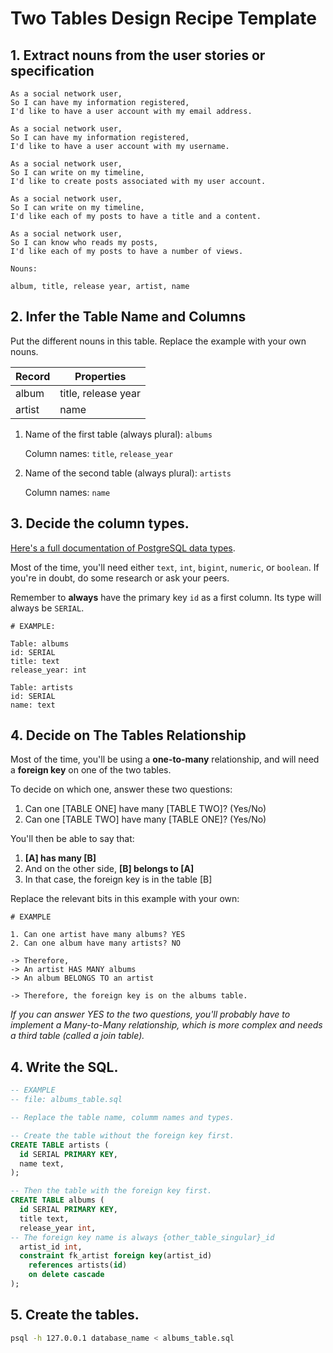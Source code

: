 # Two Tables Design Recipe Template

## 1. Extract nouns from the user stories or specification

```
As a social network user,
So I can have my information registered,
I'd like to have a user account with my email address.

As a social network user,
So I can have my information registered,
I'd like to have a user account with my username.

As a social network user,
So I can write on my timeline,
I'd like to create posts associated with my user account.

As a social network user,
So I can write on my timeline,
I'd like each of my posts to have a title and a content.

As a social network user,
So I can know who reads my posts,
I'd like each of my posts to have a number of views.
```

```
Nouns:

album, title, release year, artist, name
```

## 2. Infer the Table Name and Columns

Put the different nouns in this table. Replace the example with your own nouns.

| Record                | Properties          |
| --------------------- | ------------------  |
| album                 | title, release year
| artist                | name

1. Name of the first table (always plural): `albums` 

    Column names: `title`, `release_year`

2. Name of the second table (always plural): `artists` 

    Column names: `name`

## 3. Decide the column types.

[Here's a full documentation of PostgreSQL data types](https://www.postgresql.org/docs/current/datatype.html).

Most of the time, you'll need either `text`, `int`, `bigint`, `numeric`, or `boolean`. If you're in doubt, do some research or ask your peers.

Remember to **always** have the primary key `id` as a first column. Its type will always be `SERIAL`.

```
# EXAMPLE:

Table: albums
id: SERIAL
title: text
release_year: int

Table: artists
id: SERIAL
name: text
```

## 4. Decide on The Tables Relationship

Most of the time, you'll be using a **one-to-many** relationship, and will need a **foreign key** on one of the two tables.

To decide on which one, answer these two questions:

1. Can one [TABLE ONE] have many [TABLE TWO]? (Yes/No)
2. Can one [TABLE TWO] have many [TABLE ONE]? (Yes/No)

You'll then be able to say that:

1. **[A] has many [B]**
2. And on the other side, **[B] belongs to [A]**
3. In that case, the foreign key is in the table [B]

Replace the relevant bits in this example with your own:

```
# EXAMPLE

1. Can one artist have many albums? YES
2. Can one album have many artists? NO

-> Therefore,
-> An artist HAS MANY albums
-> An album BELONGS TO an artist

-> Therefore, the foreign key is on the albums table.
```

*If you can answer YES to the two questions, you'll probably have to implement a Many-to-Many relationship, which is more complex and needs a third table (called a join table).*

## 4. Write the SQL.

```sql
-- EXAMPLE
-- file: albums_table.sql

-- Replace the table name, columm names and types.

-- Create the table without the foreign key first.
CREATE TABLE artists (
  id SERIAL PRIMARY KEY,
  name text,
);

-- Then the table with the foreign key first.
CREATE TABLE albums (
  id SERIAL PRIMARY KEY,
  title text,
  release_year int,
-- The foreign key name is always {other_table_singular}_id
  artist_id int,
  constraint fk_artist foreign key(artist_id)
    references artists(id)
    on delete cascade
);

```

## 5. Create the tables.

```bash
psql -h 127.0.0.1 database_name < albums_table.sql
```

